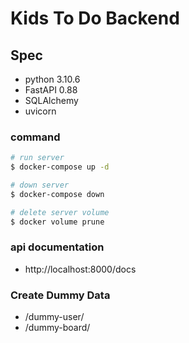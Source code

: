 # Kids To Do Backend

## Spec

- python 3.10.6
- FastAPI 0.88
- SQLAlchemy
- uvicorn

### command

```bash
# run server
$ docker-compose up -d

# down server
$ docker-compose down

# delete server volume
$ docker volume prune
```

### api documentation

- http://localhost:8000/docs

### Create Dummy Data

- /dummy-user/
- /dummy-board/
